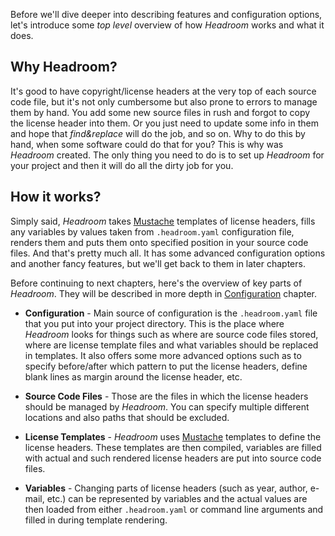 Before we'll dive deeper into describing features and configuration options, let's introduce some _top level_ overview of how _Headroom_ works and what it does.

## Why Headroom?
It's good to have copyright/license headers at the very top of each source code file, but it's not only cumbersome but also prone to errors to manage them by hand. You add some new source files in rush and forgot to copy the license header into them. Or you just need to update some info in them and hope that _find&replace_ will do the job, and so on. Why to do this by hand, when some software could do that for you? This is why was _Headroom_ created. The only thing you need to do is to set up _Headroom_ for your project and then it will do all the dirty job for you.

## How it works?
Simply said, _Headroom_ takes [Mustache][web:mustache] templates of license headers, fills any variables by values taken from `.headroom.yaml` configuration file, renders them and puts them onto specified position in your source code files. And that's pretty much all. It has some advanced configuration options and another fancy features, but we'll get back to them in later chapters.

Before continuing to next chapters, here's the overview of key parts of _Headroom_. They will be described in more depth in [Configuration][rel:Configuration] chapter.

- __Configuration__ - Main source of configuration is the `.headroom.yaml` file that you put into your project directory. This is the place where _Headroom_ looks for things such as where are source code files stored, where are license template files and what variables should be replaced in templates. It also offers some more advanced options such as to specify before/after which pattern to put the license headers, define blank lines as margin around the license header, etc.

- __Source Code Files__ - Those are the files in which the license headers should be managed by _Headroom_. You can specify multiple different locations and also paths that should be excluded.

- __License Templates__ - _Headroom_ uses [Mustache][web:mustache] templates to define the license headers. These templates are then compiled, variables are filled with actual and such rendered license headers are put into source code files.

- __Variables__ - Changing parts of license headers (such as year, author, e-mail, etc.) can be represented by variables and the actual values are then loaded from either `.headroom.yaml` or command line arguments and filled in during template rendering.


[rel:Configuration]: configuration.md
[web:mustache]: https://mustache.github.io/